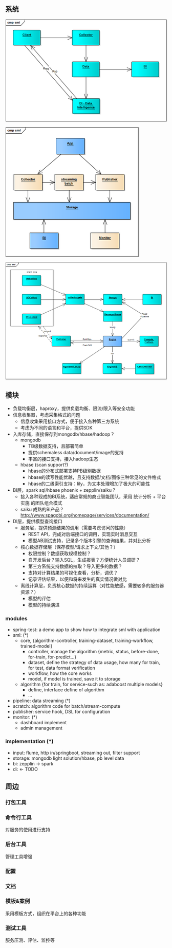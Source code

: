 ## 系统

![](arch.png)

![](highview.png)

![](sml.png)

## 模块

- 负载均衡层，haproxy，提供负载均衡、限流/限入等安全功能
- 信息收集器，考虑采集格式的问题
  - 信息收集采用接口方式，便于接入各种第三方系统
  - 考虑为不同的语言和平台，提供SDK
- 入库存储，直接保存到mongodb/hbase/hadoop？
  - mongodb
    - TB级数据支持，且部署简单
    - 提供schemaless data/document/image的支持
    - 丰富的接口支持，接入hadoop生态
  - hbase (scan support?)
    - hbase的分布式部署支持PB级别数据
    - hbase的读写性能优越，且支持数据/文档/图像三种常见的文件格式
    - hbase的二级索引支持：lily，为文本处理增加了极大的可能性
- BI层，spark sql/hbase phoenix + zepplin/saiku ?
  - 接入各种现成的BI系统，适应常规的商业智能团队，采用 统计分析 + 平台实施 的团队组合模式
  - saiku 成熟的BI产品？http://www.spagobi.org/homepage/services/documentation/
- DI层，提供模型查询接口
  - 服务层，提供预测结果的调用（需要考虑访问的性能）
    - REST API，完成对后端接口的调用，实现实时消息交互
    - 模型AB测试支持，记录多个版本引擎的查询结果，并对比分析
  - 核心数据存储层（保存模型/请求上下文/其他？）
    - 权限控制？数据获取规模控制？
    - 自开发后台？输入SQL，生成报表？方便统计人员调研？
    - 第三方系统支持数据的拉取？导入更多的数据？
    - 支持对计算结果的可视化查看，分析，调优？
    - 记录评估结果，以便和将来发生的真实情况做对比
  - 离线计算层，负责核心数据的持续运算（对性能敏感，需要较多的服务器资源？）
    - 模型的评估
    - 模型的持续演进

### modules

- spring-test: a demo app to show how to integrate sml with application
- sml: (*)
  - core, {algorithm-controller, training-dataset, training-workflow, trained-model}
    - controller, manage the algorithm {metric, status, before-done, for-train, for-predict...}
    - dataset, define the strategy of data usage, how many for train, for test, data format verification
    - workflow, how the core works
    - model, if model is trained, save it to storage
  - algorithm {for train, for service-such as: adaboost multiple models}
    - define, interface define of algorithm
    - ...
- pipeline: data streaming (*)
- scratch: algorithm code for batch/stream-compute
- publisher: service hook, DSL for configuration
- monitor: (*)
  - dashboard implement
  - admin management

### implementation (*)

- input: flume, http in/springboot, streaming out, filter support
- storage: mongodb light solution/hbase, pb level data
- bi: zepplin -> spark
- di: <- TODO

## 周边

### 打包工具
### 命令行工具
对服务的使用进行支持
### 后台工具
管理工具增强
### 配置
### 文档
### 模板&案例
采用模板方式，组织在平台上的各种功能
### 测试工具
服务压测、评估、监控等

